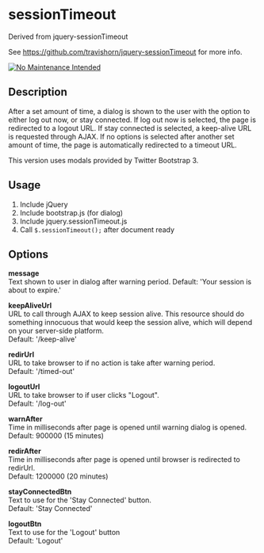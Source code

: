 # sessionTimeout

Derived from jquery-sessionTimeout

See https://github.com/travishorn/jquery-sessionTimeout for more info.

[![No Maintenance Intended](http://unmaintained.tech/badge.svg)](http://unmaintained.tech/)


## Description
After a set amount of time, a dialog is shown to the user with the option to either log out now, or stay connected. If log out now is selected, the page is redirected to a logout URL. If stay connected is selected, a keep-alive URL is requested through AJAX. If no options is selected after another set amount of time, the page is automatically redirected to a timeout URL.

This version uses modals provided by Twitter Bootstrap 3.

## Usage
1. Include jQuery
2. Include bootstrap.js (for dialog)
3. Include jquery.sessionTimeout.js
4. Call `$.sessionTimeout();` after document ready

## Options
**message**<br>
Text shown to user in dialog after warning period.
Default: 'Your session is about to expire.'

**keepAliveUrl**<br>
URL to call through AJAX to keep session alive. This resource should do something innocuous that would keep the session alive, which will depend on your server-side platform.<br>
Default: '/keep-alive'

**redirUrl**<br>
URL to take browser to if no action is take after warning period.<br>
Default: '/timed-out'

**logoutUrl**<br>
URL to take browser to if user clicks "Logout".<br>
Default: '/log-out'

**warnAfter**<br>
Time in milliseconds after page is opened until warning dialog is opened.<br>
Default: 900000 (15 minutes)

**redirAfter**<br>
Time in milliseconds after page is opened until browser is redirected to redirUrl.<br>
Default: 1200000 (20 minutes)

**stayConnectedBtn**<br>
Text to use for the 'Stay Connected' button.<br>
Default: 'Stay Connected'

**logoutBtn**<br>
Text to use for the 'Logout' button<br>
Default: 'Logout'

